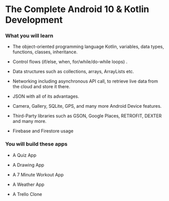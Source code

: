 # The Complete Android 10 & Kotlin Development

### What you will learn
- The object-oriented programming language Kotlin, variables, data types, functions, classes, inheritance.

- Control flows (if/else, when, for/while/do-while loops) .

- Data structures such as collections, arrays, ArrayLists etc.

- Networking including asynchronous API call, to retrieve live data from the cloud and store it there.

- JSON with all of its advantages.

- Camera, Gallery, SQLite, GPS, and many more Android Device features.

- Third-Party libraries such as GSON, Google Places, RETROFIT, DEXTER and many more.

- Firebase and Firestore usage

### You will build these apps
- A Quiz App

- A Drawing App

- A 7 Minute Workout App

- A Weather App

- A Trello Clone


